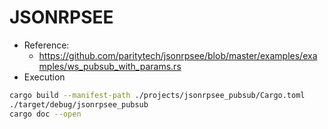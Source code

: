 # JSONRPSEE

* Reference:
  * https://github.com/paritytech/jsonrpsee/blob/master/examples/examples/ws_pubsub_with_params.rs
* Execution

```bash
cargo build --manifest-path ./projects/jsonrpsee_pubsub/Cargo.toml
./target/debug/jsonrpsee_pubsub
cargo doc --open
```
